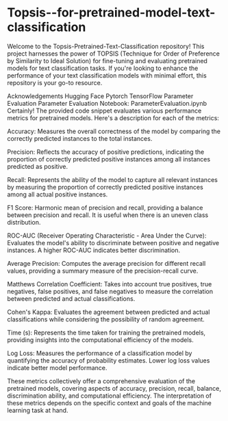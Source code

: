 # Topsis--for-pretrained-model-text-classification
Welcome to the Topsis-Pretrained-Text-Classification repository! This project harnesses the power of TOPSIS (Technique for Order of Preference by Similarity to Ideal Solution) for fine-tuning and evaluating pretrained models for text classification tasks. If you're looking to enhance the performance of your text classification models with minimal effort, this repository is your go-to resource.

Acknowledgements
Hugging Face
Pytorch
TensorFlow
Parameter Evaluation
Parameter Evaluation Notebook: ParameterEvaluation.ipynb
Certainly! The provided code snippet evaluates various performance metrics for pretrained models. Here's a description for each of the metrics:

Accuracy:
Measures the overall correctness of the model by comparing the correctly predicted instances to the total instances.

Precision:
Reflects the accuracy of positive predictions, indicating the proportion of correctly predicted positive instances among all instances predicted as positive.

Recall:
Represents the ability of the model to capture all relevant instances by measuring the proportion of correctly predicted positive instances among all actual positive instances.

F1 Score:
Harmonic mean of precision and recall, providing a balance between precision and recall. It is useful when there is an uneven class distribution.

ROC-AUC (Receiver Operating Characteristic - Area Under the Curve):
Evaluates the model's ability to discriminate between positive and negative instances. A higher ROC-AUC indicates better discrimination.

Average Precision:
Computes the average precision for different recall values, providing a summary measure of the precision-recall curve.

Matthews Correlation Coefficient:
Takes into account true positives, true negatives, false positives, and false negatives to measure the correlation between predicted and actual classifications.

Cohen's Kappa:
Evaluates the agreement between predicted and actual classifications while considering the possibility of random agreement.

Time (s):
Represents the time taken for training the pretrained models, providing insights into the computational efficiency of the models.

Log Loss:
Measures the performance of a classification model by quantifying the accuracy of probability estimates. Lower log loss values indicate better model performance.

These metrics collectively offer a comprehensive evaluation of the pretrained models, covering aspects of accuracy, precision, recall, balance, discrimination ability, and computational efficiency. The interpretation of these metrics depends on the specific context and goals of the machine learning task at hand.
